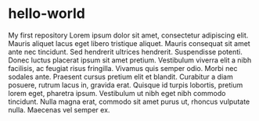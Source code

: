 # hello-world
My first repository
Lorem ipsum dolor sit amet, consectetur adipiscing elit. Mauris aliquet lacus eget libero tristique aliquet. Mauris consequat sit amet ante nec tincidunt. Sed hendrerit ultrices hendrerit. Suspendisse potenti. Donec luctus placerat ipsum sit amet pretium. Vestibulum viverra elit a nibh facilisis, ac feugiat risus fringilla. Vivamus quis semper odio. Morbi nec sodales ante. Praesent cursus pretium elit et blandit. Curabitur a diam posuere, rutrum lacus in, gravida erat. Quisque id turpis lobortis, pretium lorem eget, pharetra ipsum. Vestibulum ut nibh eget nibh commodo tincidunt. Nulla magna erat, commodo sit amet purus ut, rhoncus vulputate nulla. Maecenas vel semper ex. 
